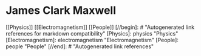 # James Clark Maxwell

[[Physics]] [[Electromagnetism]] [[People]]
[//begin]: # "Autogenerated link references for markdown compatibility"
[Physics]: physics "Physics"
[Electromagnetism]: electromagnetism "Electromagnetism"
[People]: people "People"
[//end]: # "Autogenerated link references"